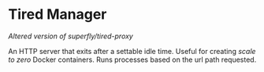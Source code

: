 # Tired Manager

_Altered version of superfly/tired-proxy_

An HTTP server that exits after a settable idle time. Useful for creating _scale to zero_ Docker containers. Runs processes based on the url path requested.

